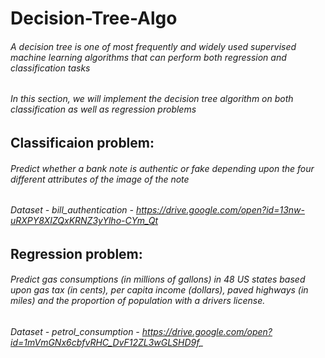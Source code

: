 # Decision-Tree-Algo

######  A decision tree is one of most frequently and widely used supervised machine learning algorithms that can perform both regression and classification tasks

######  In this section, we will implement the decision tree algorithm on both classification as well as regression problems

##  Classificaion problem: 
######  Predict whether a bank note is authentic or fake depending upon the four different attributes of the image of the note
######  Dataset - bill_authentication - https://drive.google.com/open?id=13nw-uRXPY8XIZQxKRNZ3yYlho-CYm_Qt

##  Regression problem:
######  Predict gas consumptions (in millions of gallons) in 48 US states based upon gas tax (in cents), per capita income (dollars), paved highways (in miles) and the proportion of population with a drivers license.
######  Dataset - petrol_consumption - https://drive.google.com/open?id=1mVmGNx6cbfvRHC_DvF12ZL3wGLSHD9f_
